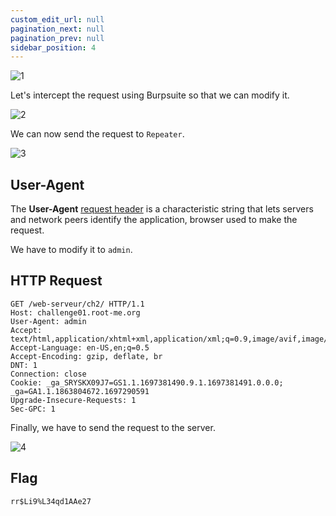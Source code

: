 ```yaml
---
custom_edit_url: null
pagination_next: null
pagination_prev: null
sidebar_position: 4
---
```


![1](https://github.com/Knign/Write-ups/assets/110326359/b3d342fb-b41b-4ad9-a2d3-55e2e01fbc7a)

Let's intercept the request using Burpsuite so that we can modify it.

![2](https://github.com/Knign/Write-ups/assets/110326359/58d37567-7542-4db1-aeb6-785e518d747c)

We can now send the request to `Repeater`.

![3](https://github.com/Knign/Write-ups/assets/110326359/712ba327-d3d9-4323-8b4d-19b2abdba880)

## User-Agent
The **User-Agent** [request header](https://developer.mozilla.org/en-US/docs/Glossary/Request_header) is a characteristic string that lets servers and network peers identify the application, browser used to make the request.

We have to modify it to `admin`.

## HTTP Request
```
GET /web-serveur/ch2/ HTTP/1.1
Host: challenge01.root-me.org
User-Agent: admin
Accept: text/html,application/xhtml+xml,application/xml;q=0.9,image/avif,image/webp,*/*;q=0.8
Accept-Language: en-US,en;q=0.5
Accept-Encoding: gzip, deflate, br
DNT: 1
Connection: close
Cookie: _ga_SRYSKX09J7=GS1.1.1697381490.9.1.1697381491.0.0.0; _ga=GA1.1.1863804672.1697290591
Upgrade-Insecure-Requests: 1
Sec-GPC: 1
```
Finally, we have to send the request to the server.

![4](https://github.com/Knign/Write-ups/assets/110326359/b5e05e4e-bda8-407b-976f-e01c6085c716)

## Flag
```
rr$Li9%L34qd1AAe27
```
